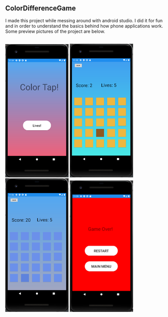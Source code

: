 ## ColorDifferenceGame
I made this project while messing around with android studio. I did it for fun and in order to understand the basics behind how phone applications work.  Some preview pictures of the project are below.
<br/><br/>



<p>
<img src="pictures/Home.png" alt="Home Screen" width="200"/>
<img src="pictures/game1.png" alt="Game 1" width="200"/>
<img src="pictures/game2.png" alt="Game 2" width="200"/>
<img src="pictures/gameover.png" alt="Gameover screen" width="200"/>
</p>